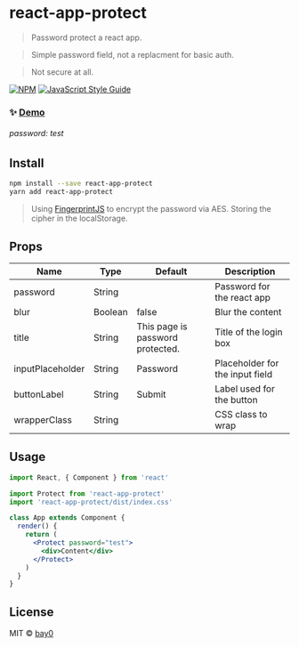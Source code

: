# react-app-protect

> Password protect a react app.

> Simple password field, not a replacment for basic auth.

> Not secure at all.

[![NPM](https://img.shields.io/npm/v/react-app-protect.svg)](https://www.npmjs.com/package/react-app-protect) [![JavaScript Style Guide](https://img.shields.io/badge/code_style-standard-brightgreen.svg)](https://standardjs.com)

### ✨ [Demo](https://bay0.github.io/react-app-protect/)
###### password: test

## Install

```bash
npm install --save react-app-protect
yarn add react-app-protect
```

> Using [FingerprintJS](https://github.com/fingerprintjs/fingerprintjs) to encrypt the password via AES.
> Storing the cipher in the localStorage.

## Props
| Name             | Type    | Default                          | Description                     |
|------------------|---------|----------------------------------|---------------------------------|
| password         | String  |                                  | Password for the react app      |
| blur             | Boolean | false                            | Blur the content                |
| title            | String  | This page is password protected. | Title of the login box          |
| inputPlaceholder | String  | Password                         | Placeholder for the input field  |
| buttonLabel      | String  | Submit                           | Label used for the button       |
| wrapperClass     | String  |                                  | CSS class to wrap               |

## Usage

```jsx
import React, { Component } from 'react'

import Protect from 'react-app-protect'
import 'react-app-protect/dist/index.css'

class App extends Component {
  render() {
    return (
      <Protect password="test">
        <div>Content</div>
      </Protect>
    )
  }
}
```
## License

MIT © [bay0](https://github.com/bay0)
